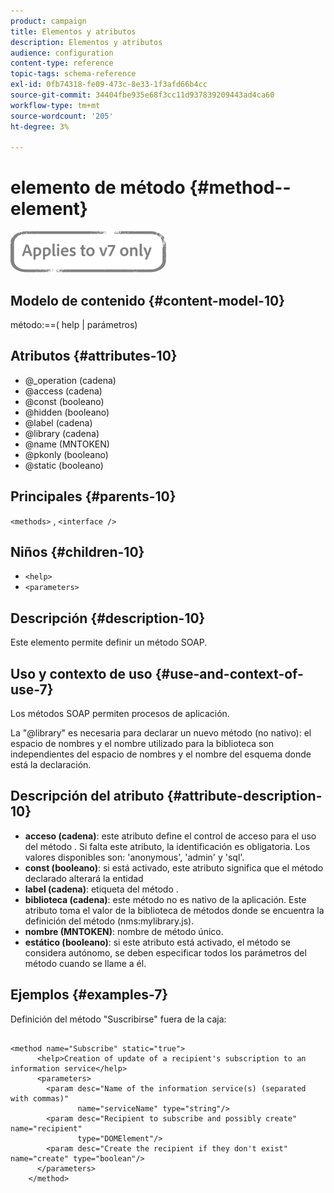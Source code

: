 ```yaml
---
product: campaign
title: Elementos y atributos
description: Elementos y atributos
audience: configuration
content-type: reference
topic-tags: schema-reference
exl-id: 0fb74318-fe09-473c-8e33-1f3afd66b4cc
source-git-commit: 34404fbe935e68f3cc11d937839209443ad4ca60
workflow-type: tm+mt
source-wordcount: '205'
ht-degree: 3%

---
```


# elemento de método {#method--element}

![](../../../assets/v7-only.svg)

## Modelo de contenido {#content-model-10}

método:==( help | parámetros)

## Atributos {#attributes-10}

* @_operation (cadena)
* @access (cadena)
* @const (booleano)
* @hidden (booleano)
* @label (cadena)
* @library (cadena)
* @name (MNTOKEN)
* @pkonly (booleano)
* @static (booleano)

## Principales {#parents-10}

`<methods>`  ,  `<interface />`

## Niños {#children-10}

* `<help>`
* `<parameters>`

## Descripción {#description-10}

Este elemento permite definir un método SOAP.

## Uso y contexto de uso {#use-and-context-of-use-7}

Los métodos SOAP permiten procesos de aplicación.

La &quot;@library&quot; es necesaria para declarar un nuevo método (no nativo): el espacio de nombres y el nombre utilizado para la biblioteca son independientes del espacio de nombres y el nombre del esquema donde está la declaración.

## Descripción del atributo {#attribute-description-10}

* **acceso (cadena)**: este atributo define el control de acceso para el uso del método . Si falta este atributo, la identificación es obligatoria. Los valores disponibles son: &#39;anonymous&#39;, &#39;admin&#39; y &#39;sql&#39;.
* **const (booleano)**: si está activado, este atributo significa que el método declarado alterará la entidad
* **label (cadena)**: etiqueta del método .
* **biblioteca (cadena)**: este método no es nativo de la aplicación. Este atributo toma el valor de la biblioteca de métodos donde se encuentra la definición del método (nms:mylibrary.js).
* **nombre (MNTOKEN)**: nombre de método único.
* **estático (booleano)**: si este atributo está activado, el método se considera autónomo, se deben especificar todos los parámetros del método cuando se llame a él.

## Ejemplos {#examples-7}

Definición del método &quot;Suscribirse&quot; fuera de la caja:

```
 
<method name="Subscribe" static="true">
      <help>Creation of update of a recipient's subscription to an information service</help>
      <parameters>
        <param desc="Name of the information service(s) (separated with commas)"
               name="serviceName" type="string"/>
        <param desc="Recipient to subscribe and possibly create" name="recipient"
               type="DOMElement"/>
        <param desc="Create the recipient if they don't exist" name="create" type="boolean"/>
      </parameters>     
    </method>
```
